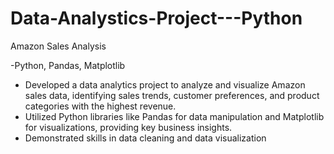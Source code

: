 # Data-Analystics-Project---Python
Amazon Sales Analysis

-Python, Pandas, Matplotlib

+ Developed a data analytics project to analyze and visualize Amazon sales data, identifying sales trends, customer preferences, and product categories with the highest revenue.
+ Utilized Python libraries like Pandas for data manipulation and Matplotlib for visualizations, providing key business insights.
+ Demonstrated skills in data cleaning and data visualization
